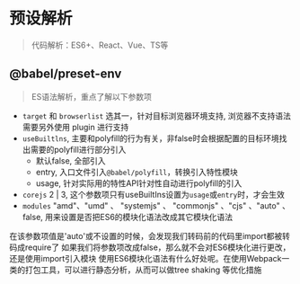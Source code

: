 # 预设解析

> 代码解析：ES6+、React、Vue、TS等

## @babel/preset-env

> ES语法解析，重点了解以下参数项

- `target` 和 `browserlist` 选其一，针对目标浏览器环境支持, 浏览器不支持语法需要另外使用 plugin 进行支持
- `useBuiltlns`, 主要和polyfill的行为有关，非false时会根据配置的目标环境找出需要的polyfill进行部分引入
  - 默认false, 全部引入
  - entry, 入口文件引入`@babel/polyfill`，转换引入特性模块
  - usage, 针对实际用的特性API针对性自动进行polyfill的引入
- `corejs` 2 | 3, 这个参数项只有useBuiltIns设置为`usage`或`entry`时，才会生效
- `modules` "amd"、"umd" 、 "systemjs" 、 "commonjs" 、"cjs" 、"auto" 、false, 用来设置是否把ES6的模块化语法改成其它模块化语法

在该参数项值是'auto'或不设置的时候，会发现我们转码前的代码里import都被转码成require了
如果我们将参数项改成false，那么就不会对ES6模块化进行更改，还是使用import引入模块
使用ES6模块化语法有什么好处呢。在使用Webpack一类的打包工具，可以进行静态分析，从而可以做tree shaking 等优化措施
